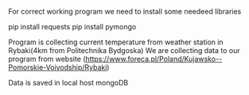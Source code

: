 
For correct working program we need to install some needeed libraries

pip install requests
pip install pymongo

Program is collecting current temperature from weather station in Rybaki(4km from Politechnika Bydgoska)
We are collecting data to our program from website (https://www.foreca.pl/Poland/Kujawsko--Pomorskie-Voivodship/Rybaki)

Data is saved in local host mongoDB
